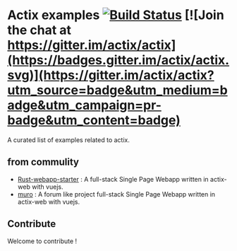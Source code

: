 # Actix examples [![Build Status](https://travis-ci.org/actix/examples.svg?branch=master)](https://travis-ci.org/actix/examples) [![Join the chat at https://gitter.im/actix/actix](https://badges.gitter.im/actix/actix.svg)](https://gitter.im/actix/actix?utm_source=badge&utm_medium=badge&utm_campaign=pr-badge&utm_content=badge)

A curated list of examples related to actix.

## from commulity
* [Rust-webapp-starter](https://github.com/OUISRC/Rust-webapp-starter) : A full-stack Single Page Webapp written in actix-web with vuejs.
* [muro](https://github.com/OUISRC/muro) : A forum like project full-stack Single Page Webapp written in actix-web with vuejs.

## Contribute

Welcome to contribute !
